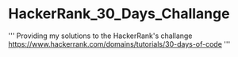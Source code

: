 # HackerRank_30_Days_Challange

'''
Providing my solutions to the HackerRank's challange
https://www.hackerrank.com/domains/tutorials/30-days-of-code
'''
